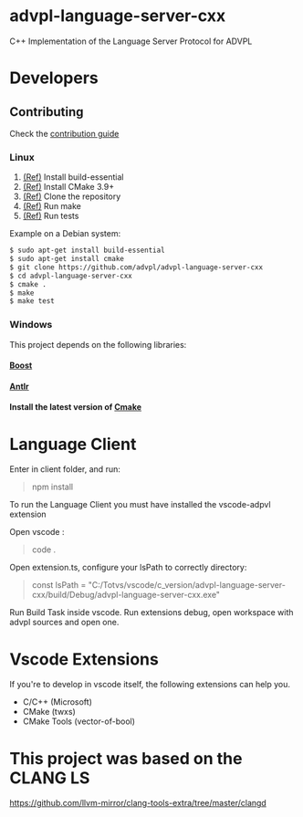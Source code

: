 # advpl-language-server-cxx
C++ Implementation of the Language Server Protocol for ADVPL

# Developers

  ## Contributing

   Check the [contribution guide](/CONTRIBUTING.md)

   ### Linux

   1. [(Ref)](https://duckduckgo.com/?q=build-essential) Install build-essential
   1. [(Ref)](https://cmake.org/cmake/help/v3.9/) Install CMake 3.9+
   1. [(Ref)](https://www.git-scm.com/docs/git-clone) Clone the repository
   1. [(Ref)](https://www.gnu.org/software/make/manual/make.html) Run make
   1. [(Ref)](http://www.boost.org/doc/libs/1_66_0/libs/test/doc/html/index.html) Run tests

   Example on a Debian system:

   ```bash
   $ sudo apt-get install build-essential
   $ sudo apt-get install cmake
   $ git clone https://github.com/advpl/advpl-language-server-cxx
   $ cd advpl-language-server-cxx
   $ cmake .
   $ make
   $ make test
   ```

   ### Windows

   This project depends on the following libraries:

   #### [Boost](http://www.boost.org/)

   #### [Antlr](http://www.antlr.org)

   #### Install the latest version of [Cmake](https://cmake.org/download/)

# Language Client

Enter in client folder, and run:

>npm install

To run the Language Client you must have installed the vscode-adpvl extension

Open vscode :
> code .

Open extension.ts, configure your lsPath to correctly directory:

>const lsPath = "C:/Totvs/vscode/c_version/advpl-language-server-cxx/build/Debug/advpl-language-server-cxx.exe"

Run Build Task inside vscode.
Run extensions debug, open workspace with advpl sources and open one.

# Vscode Extensions

If you're to develop in vscode itself, the following extensions can help you.

* C/C++ (Microsoft)
* CMake (twxs)
* CMake Tools (vector-of-bool)

# This project was based on the CLANG LS

https://github.com/llvm-mirror/clang-tools-extra/tree/master/clangd
